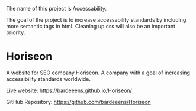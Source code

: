 The name of this project is Accessability.

The goal of the project is to increase accessability standards by including more semantic tags in html. Cleaning up css will also be an important priority.

# Horiseon
A website for SEO company Horiseon. A company with a goal of increasing accessibility standards worldwide.

Live website:
https://bardeeens.github.io/Horiseon/

GitHub Repository:
https://github.com/bardeeens/Horiseon